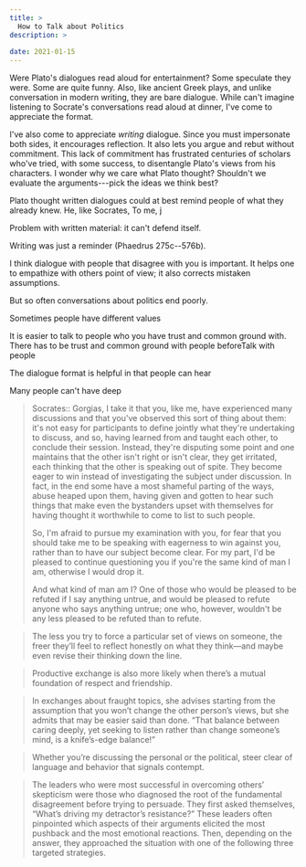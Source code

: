 ```yaml
---
title: >
  How to Talk about Politics
description: >
    
date: 2021-01-15
---
```


Were Plato's dialogues read aloud for entertainment? Some speculate they were. Some are quite funny. Also, like ancient Greek plays, and unlike conversation in modern writing, they are bare dialogue. While can't imagine listening to Socrate's conversations read aloud at dinner, I've come to appreciate the format.

I've also come to appreciate _writing_ dialogue. Since you must impersonate both sides, it encourages reflection. It also lets you argue and rebut without commitment. This lack of commitment has frustrated centuries of scholars who've tried, with some success, to disentangle Plato's views from his characters. I wonder why we care what Plato thought? Shouldn't we evaluate the arguments---pick the ideas we think best?

Plato thought written dialogues could at best remind people of what they already knew. He, like Socrates, 
To me, j

Problem with written material: it can't defend itself.

Writing was just a reminder (Phaedrus 275c--576b).

I think dialogue with people that disagree with you is important. It helps one to empathize with others point of view; it also corrects mistaken assumptions.

But so often conversations about politics end poorly.

Sometimes people have different values

It is easier to talk to people who you have trust and common ground with. There has to be trust and common ground with people beforeTalk with people 

The dialogue format is helpful in that people can hear 

Many people can't have deep 

> Socrates:: Gorgias, I take it that you, like me, have experienced many discussions and that you've observed this sort of thing about them: it's not easy for participants to define jointly what they're undertaking to discuss, and so, having learned from and taught each other, to conclude their session. Instead, they're disputing some point and one maintains that the other isn't right or isn't clear, they get irritated, each thinking that the other is speaking out of spite. They become eager to win instead of investigating the subject under discussion. In fact, in the end some have a most shameful parting of the ways, abuse heaped upon them, having given and gotten to hear such things that make even the bystanders upset with themselves for having thought it worthwhile to come to list to such people.
>
> So, I'm afraid to pursue my examination with you, for fear that you should take me to be speaking with eagerness to win against you, rather than to have our subject become clear. For my part, I'd be pleased to continue questioning you if you're the same kind of man I am, otherwise I would drop it.
>
> And what kind of man am I? One of those who would be pleased to be refuted if I say anything untrue, and would be pleased to refute anyone who says anything untrue; one who, however, wouldn't be any less pleased to be refuted than to refute.


> The less you try to force a particular set of views on someone, the freer they’ll feel to reflect honestly on what they think—and maybe even revise their thinking down the line.

> Productive exchange is also more likely when there’s a mutual foundation of respect and friendship.

> In exchanges about fraught topics, she advises starting from the assumption that you won’t change the other person’s views, but she admits that may be easier said than done. “That balance between caring deeply, yet seeking to listen rather than change someone’s mind, is a knife’s-edge balance!”

> Whether you’re discussing the personal or the political, steer clear of language and behavior that signals contempt.

> The leaders who were most successful in overcoming others’ skepticism were those who diagnosed the root of the fundamental disagreement before trying to persuade. They first asked themselves, “What’s driving my detractor’s resistance?” These leaders often pinpointed which aspects of their arguments elicited the most pushback and the most emotional reactions. Then, depending on the answer, they approached the situation with one of the following three targeted strategies.
